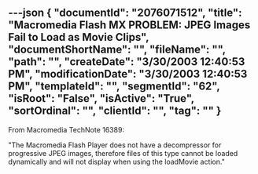 ---json
{
  "documentId": "2076071512",
  "title": "Macromedia Flash MX PROBLEM: JPEG Images Fail to Load as Movie Clips",
  "documentShortName": "",
  "fileName": "",
  "path": "",
  "createDate": "3/30/2003 12:40:53 PM",
  "modificationDate": "3/30/2003 12:40:53 PM",
  "templateId": "",
  "segmentId": "62",
  "isRoot": "False",
  "isActive": "True",
  "sortOrdinal": "",
  "clientId": "",
  "tag": ""
}
---

From Macromedia TechNote 16389:

&quot;The Macromedia Flash Player does not have a decompressor for progressive JPEG images, therefore files of this type cannot be loaded dynamically and will not display when using the loadMovie action.&quot;

